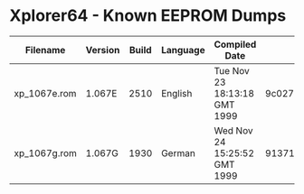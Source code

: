 # Xplorer64 - Known EEPROM Dumps

| Filename             | Version | Build | Language | Compiled Date                | MD5                              |
| ---------------------|---------|-------|----------|------------------------------|----------------------------------|
| xp_1067e.rom         | 1.067E  | 2510  | English  | Tue Nov 23 18:13:18 GMT 1999 | 9c02797d59852063cab3d5824e86f7f5 |
| xp_1067g.rom         | 1.067G  | 1930  | German   | Wed Nov 24 15:25:52 GMT 1999 | 9137129a586e1bcab6ae81bac6b01275 |

